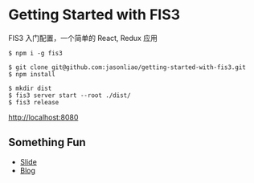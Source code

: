 # Getting Started with FIS3

FIS3 入门配置，一个简单的 React, Redux 应用

```shell
$ npm i -g fis3
```

```shell
$ git clone git@github.com:jasonliao/getting-started-with-fis3.git
$ npm install
```

```shell
$ mkdir dist
$ fis3 server start --root ./dist/
$ fis3 release
```

[http://localhost:8080]('http://localhost:8080')

## Something Fun

- [Slide](https://speakerdeck.com/jasonliao/getting-started-with-fis3)
- [Blog](http://jasonliao.me/posts/2016-07-29-getting-started-with-fis3.html)

